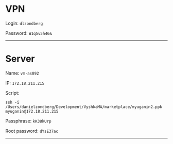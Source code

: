 # VPN
Login: `dlzondberg`

Password: `W1q5v5h46&`

---

# Server
Name: `vm-as892` 

IP: `172.18.211.215`

Script:

```
ssh -i /Users/danielzondberg/Development/VyshkaMA/marketplace/myuganin2.ppk myuganin@172.18.211.215
```
Passphrase: `kK38kUrp`

Root password: `dYsE37ac`

---
